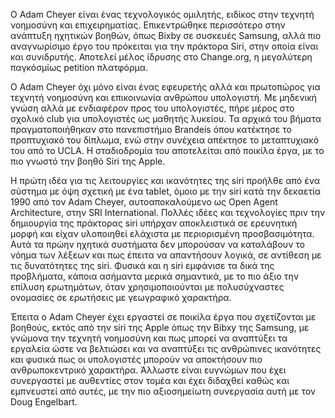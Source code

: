 Ο Adam Cheyer είναι ένας τεχνολογικός ομιλητής, ειδίκος στην τεχνητή νοημοσύνη και επιχειρηματίας. Επικεντρώθηκε περισσότερο στην ανάπτυξη ηχητικών βοηθών, όπως Bixby σε συσκευές Samsung, αλλά πιο αναγνωρίσιμο έργο του πρόκειται για την πράκτορα Siri, στην οποία είναι και συνιδρυτής. Αποτελεί μέλος ίδρυσης στο Change.org, η μεγαλύτερη παγκόσμίως petition πλατφόρμα.

Ο Adam Cheyer όχι μόνο είναι ένας εφευρετής αλλά και πρωτοπώρος για τεχνητή νοημοσύνη και επικοινωνία ανθρώπου υπολογιστή. Με μηδενική γνώση αλλά με ενδιαφέρον προς του υπολογιστές, πήρε μέρος στο σχολικό club για υπολογιστές ως μαθητής λυκείου. Τα αρχικά του βήματα πραγματοποιήθηκαν στο πανεπιστήμιο Brandeis όπου κατέκτησε το προπτυχιακό του δίπλωμα, ενώ στην συνέχεια απέκτησε το μεταπτυχιακό του από το UCLA. Η σταδιοδρομία του αποτελείται από ποικίλα έργα, με το πιο γνωστό την βοηθό Siri της Apple.

Η πρώτη ιδέα για τις λειτουργίες και ικανότητες της siri προήλθε από ένα σύστημα με όψη σχετική με ένα tablet, όμοιο με την siri κατά την δεκαετία 1990 από τον Adam Cheyer, αυτοαποκαλούμενο ως Open Agent Architecture, στην SRI International. Πολλές ιδέες και τεχνολογίες πριν την δημιουργία της πράκτορας siri υπήρχαν αποκλειστικά σε ερευνητική μορφή και είχαν υλοποιηθεί ελάχιστα με περιορισμένη προσβασιμότητα. Αυτά τα πρώην ηχητικά συστήματα δεν μπορούσαν να καταλάβουν το νόημα των λέξεων και πως έπειτα να απαντήσουν λογικά, σε αντίθεση με τις δυνατότητες της siri. Φυσικά και η siri εμφάνισε τα δικά της προβλήματα, κάποια ασήμαντα μερικά σημαντικά, με το πιο άξιο την επίλυση ερωτημάτων, όταν χρησιμοποιούνται με πολυσύχναστες ονομασίες σε ερωτήσεις με γεωγραφικό χαρακτήρα.

Έπειτα ο Adam Cheyer έχει εργαστεί σε ποικίλα έργα που σχετίζονται με βοηθούς, εκτός από την siri της Apple όπως την Bibxy της Samsung, με γνώμονα την τεχνητή νοημοσύνη και πως μπορεί να αναπτύξει τα εργαλεία ώστε να βελτιώσει και να αναπτύξει τις ανθρώπινες ικανότητες και φυσικά πως οι υπολογιστές μπορούν να αποκτήσουν πιο ανθρωποκεντρικό χαρακτήρα. Άλλωστε είναι ευγνώμων που έχει συνεργαστεί με αυθεντίες στον τομέα και έχει διδαχθεί καθώς και εμπνευστεί από αυτές, με την πιο αξιοσημείωτη συνεργασία αυτή με τον Doug Engelbart.
